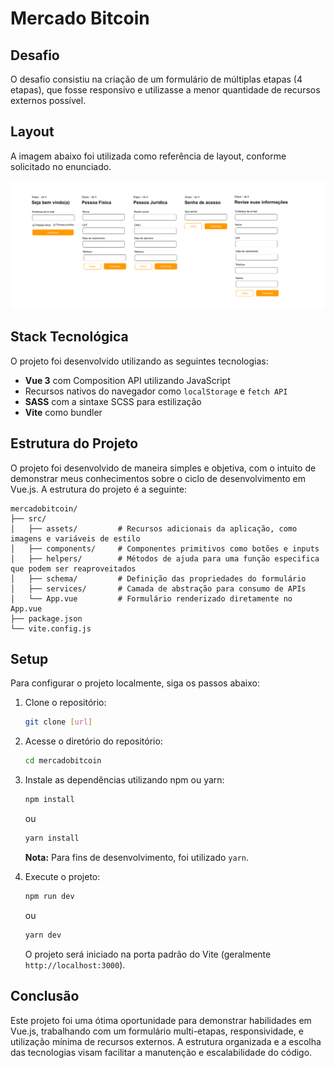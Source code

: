 # Mercado Bitcoin

## Desafio

O desafio consistiu na criação de um formulário de múltiplas etapas (4 etapas), que fosse responsivo e utilizasse a menor quantidade de recursos externos possível.

## Layout

A imagem abaixo foi utilizada como referência de layout, conforme solicitado no enunciado.

![Layout de Referência](./layout.png)

## Stack Tecnológica

O projeto foi desenvolvido utilizando as seguintes tecnologias:

- **Vue 3** com Composition API utilizando JavaScript
- Recursos nativos do navegador como `localStorage` e `fetch API`
- **SASS** com a sintaxe SCSS para estilização
- **Vite** como bundler

## Estrutura do Projeto

O projeto foi desenvolvido de maneira simples e objetiva, com o intuito de demonstrar meus conhecimentos sobre o ciclo de desenvolvimento em Vue.js. A estrutura do projeto é a seguinte:

```
mercadobitcoin/
├── src/
│   ├── assets/         # Recursos adicionais da aplicação, como imagens e variáveis de estilo
│   ├── components/     # Componentes primitivos como botões e inputs
│   ├── helpers/        # Métodos de ajuda para uma função especifica que podem ser reaproveitados
│   ├── schema/         # Definição das propriedades do formulário
│   ├── services/       # Camada de abstração para consumo de APIs
│   └── App.vue         # Formulário renderizado diretamente no App.vue
├── package.json
└── vite.config.js
```

## Setup

Para configurar o projeto localmente, siga os passos abaixo:

1. Clone o repositório:
   ```sh
   git clone [url]
   ```
2. Acesse o diretório do repositório:
   ```sh
   cd mercadobitcoin
   ```
3. Instale as dependências utilizando npm ou yarn:
   ```sh
   npm install
   ```
   ou
   ```sh
   yarn install
   ```
   **Nota:** Para fins de desenvolvimento, foi utilizado `yarn`.

4. Execute o projeto:
   ```sh
   npm run dev
   ```
   ou
   ```sh
   yarn dev
   ```
   O projeto será iniciado na porta padrão do Vite (geralmente `http://localhost:3000`).

## Conclusão

Este projeto foi uma ótima oportunidade para demonstrar habilidades em Vue.js, trabalhando com um formulário multi-etapas, responsividade, e utilização mínima de recursos externos. A estrutura organizada e a escolha das tecnologias visam facilitar a manutenção e escalabilidade do código.
